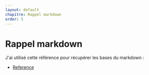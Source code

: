 ```yaml
---
layout: default
chapitre: Rappel markdown
order: 5
---
```


# Rappel markdown
J'ai utilisé cette référence pour récupérer les bases du markdown :
- [Reference](https://www.markdownguide.org/)
<!-- new slide -->
